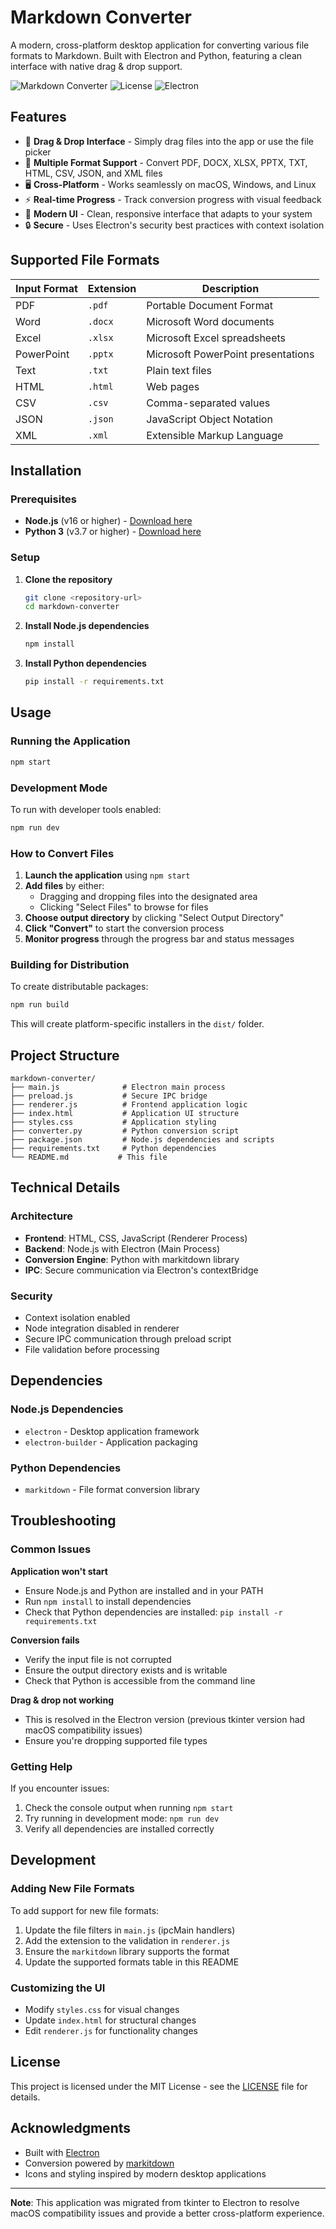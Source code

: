 # Markdown Converter

A modern, cross-platform desktop application for converting various file formats to Markdown. Built with Electron and Python, featuring a clean interface with native drag & drop support.

![Markdown Converter](https://img.shields.io/badge/platform-macOS%20%7C%20Windows%20%7C%20Linux-blue)
![License](https://img.shields.io/badge/license-MIT-green)
![Electron](https://img.shields.io/badge/Electron-28.0.0-47848F)

## Features

- 🎯 **Drag & Drop Interface** - Simply drag files into the app or use the file picker
- 📄 **Multiple Format Support** - Convert PDF, DOCX, XLSX, PPTX, TXT, HTML, CSV, JSON, and XML files
- 🖥️ **Cross-Platform** - Works seamlessly on macOS, Windows, and Linux
- ⚡ **Real-time Progress** - Track conversion progress with visual feedback
- 🎨 **Modern UI** - Clean, responsive interface that adapts to your system
- 🔒 **Secure** - Uses Electron's security best practices with context isolation

## Supported File Formats

| Input Format | Extension | Description                        |
| ------------ | --------- | ---------------------------------- |
| PDF          | `.pdf`    | Portable Document Format           |
| Word         | `.docx`   | Microsoft Word documents           |
| Excel        | `.xlsx`   | Microsoft Excel spreadsheets       |
| PowerPoint   | `.pptx`   | Microsoft PowerPoint presentations |
| Text         | `.txt`    | Plain text files                   |
| HTML         | `.html`   | Web pages                          |
| CSV          | `.csv`    | Comma-separated values             |
| JSON         | `.json`   | JavaScript Object Notation         |
| XML          | `.xml`    | Extensible Markup Language         |

## Installation

### Prerequisites

- **Node.js** (v16 or higher) - [Download here](https://nodejs.org/)
- **Python 3** (v3.7 or higher) - [Download here](https://python.org/)

### Setup

1. **Clone the repository**

   ```bash
   git clone <repository-url>
   cd markdown-converter
   ```

2. **Install Node.js dependencies**

   ```bash
   npm install
   ```

3. **Install Python dependencies**
   ```bash
   pip install -r requirements.txt
   ```

## Usage

### Running the Application

```bash
npm start
```

### Development Mode

To run with developer tools enabled:

```bash
npm run dev
```

### How to Convert Files

1. **Launch the application** using `npm start`
2. **Add files** by either:
   - Dragging and dropping files into the designated area
   - Clicking "Select Files" to browse for files
3. **Choose output directory** by clicking "Select Output Directory"
4. **Click "Convert"** to start the conversion process
5. **Monitor progress** through the progress bar and status messages

### Building for Distribution

To create distributable packages:

```bash
npm run build
```

This will create platform-specific installers in the `dist/` folder.

## Project Structure

```
markdown-converter/
├── main.js              # Electron main process
├── preload.js           # Secure IPC bridge
├── renderer.js          # Frontend application logic
├── index.html           # Application UI structure
├── styles.css           # Application styling
├── converter.py         # Python conversion script
├── package.json         # Node.js dependencies and scripts
├── requirements.txt     # Python dependencies
└── README.md           # This file
```

## Technical Details

### Architecture

- **Frontend**: HTML, CSS, JavaScript (Renderer Process)
- **Backend**: Node.js with Electron (Main Process)
- **Conversion Engine**: Python with markitdown library
- **IPC**: Secure communication via Electron's contextBridge

### Security

- Context isolation enabled
- Node integration disabled in renderer
- Secure IPC communication through preload script
- File validation before processing

## Dependencies

### Node.js Dependencies

- `electron` - Desktop application framework
- `electron-builder` - Application packaging

### Python Dependencies

- `markitdown` - File format conversion library

## Troubleshooting

### Common Issues

**Application won't start**

- Ensure Node.js and Python are installed and in your PATH
- Run `npm install` to install dependencies
- Check that Python dependencies are installed: `pip install -r requirements.txt`

**Conversion fails**

- Verify the input file is not corrupted
- Ensure the output directory exists and is writable
- Check that Python is accessible from the command line

**Drag & drop not working**

- This is resolved in the Electron version (previous tkinter version had macOS compatibility issues)
- Ensure you're dropping supported file types

### Getting Help

If you encounter issues:

1. Check the console output when running `npm start`
2. Try running in development mode: `npm run dev`
3. Verify all dependencies are installed correctly

## Development

### Adding New File Formats

To add support for new file formats:

1. Update the file filters in `main.js` (ipcMain handlers)
2. Add the extension to the validation in `renderer.js`
3. Ensure the `markitdown` library supports the format
4. Update the supported formats table in this README

### Customizing the UI

- Modify `styles.css` for visual changes
- Update `index.html` for structural changes
- Edit `renderer.js` for functionality changes

## License

This project is licensed under the MIT License - see the [LICENSE](LICENSE) file for details.

## Acknowledgments

- Built with [Electron](https://electronjs.org/)
- Conversion powered by [markitdown](https://github.com/microsoft/markitdown)
- Icons and styling inspired by modern desktop applications

---

**Note**: This application was migrated from tkinter to Electron to resolve macOS compatibility issues and provide a better cross-platform experience.
